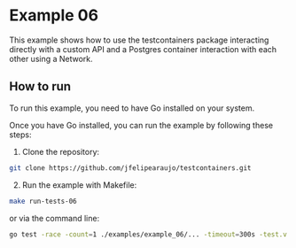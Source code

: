 # Example 06

This example shows how to use the testcontainers package interacting directly with a custom API and a Postgres container interaction with each other using a Network.

## How to run

To run this example, you need to have Go installed on your system.

Once you have Go installed, you can run the example by following these steps:

1. Clone the repository:

```bash
git clone https://github.com/jfelipearaujo/testcontainers.git
```

2. Run the example with Makefile:

```bash
make run-tests-06
```

or via the command line:

```bash
go test -race -count=1 ./examples/example_06/... -timeout=300s -test.v -test.run ^TestFeatures$
```